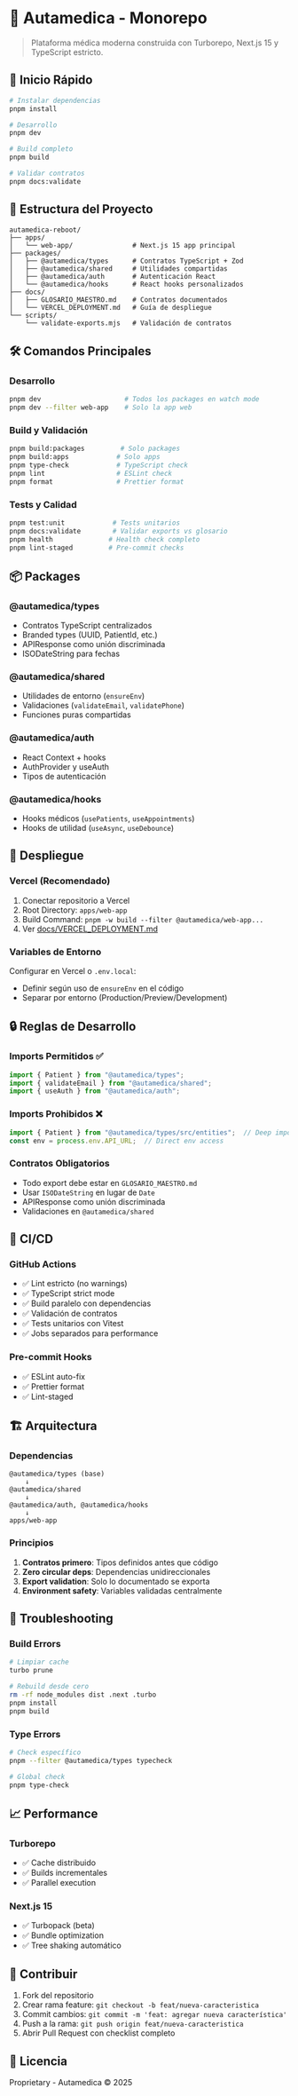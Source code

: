 # 🏥 Autamedica - Monorepo

> Plataforma médica moderna construida con Turborepo, Next.js 15 y TypeScript estricto.

## 🚀 Inicio Rápido

```bash
# Instalar dependencias
pnpm install

# Desarrollo
pnpm dev

# Build completo
pnpm build

# Validar contratos
pnpm docs:validate
```

## 📁 Estructura del Proyecto

```
autamedica-reboot/
├── apps/
│   └── web-app/               # Next.js 15 app principal
├── packages/
│   ├── @autamedica/types      # Contratos TypeScript + Zod
│   ├── @autamedica/shared     # Utilidades compartidas
│   ├── @autamedica/auth       # Autenticación React
│   └── @autamedica/hooks      # React hooks personalizados
├── docs/
│   ├── GLOSARIO_MAESTRO.md    # Contratos documentados
│   └── VERCEL_DEPLOYMENT.md   # Guía de despliegue
└── scripts/
    └── validate-exports.mjs   # Validación de contratos
```

## 🛠 Comandos Principales

### Desarrollo

```bash
pnpm dev                     # Todos los packages en watch mode
pnpm dev --filter web-app    # Solo la app web
```

### Build y Validación

```bash
pnpm build:packages         # Solo packages
pnpm build:apps            # Solo apps
pnpm type-check            # TypeScript check
pnpm lint                  # ESLint check
pnpm format                # Prettier format
```

### Tests y Calidad

```bash
pnpm test:unit            # Tests unitarios
pnpm docs:validate        # Validar exports vs glosario
pnpm health              # Health check completo
pnpm lint-staged         # Pre-commit checks
```

## 📦 Packages

### @autamedica/types
- Contratos TypeScript centralizados
- Branded types (UUID, PatientId, etc.)
- APIResponse como unión discriminada
- ISODateString para fechas

### @autamedica/shared
- Utilidades de entorno (`ensureEnv`)
- Validaciones (`validateEmail`, `validatePhone`)
- Funciones puras compartidas

### @autamedica/auth
- React Context + hooks
- AuthProvider y useAuth
- Tipos de autenticación

### @autamedica/hooks
- Hooks médicos (`usePatients`, `useAppointments`)
- Hooks de utilidad (`useAsync`, `useDebounce`)

## 🚢 Despliegue

### Vercel (Recomendado)

1. Conectar repositorio a Vercel
2. Root Directory: `apps/web-app`
3. Build Command: `pnpm -w build --filter @autamedica/web-app...`
4. Ver [docs/VERCEL_DEPLOYMENT.md](docs/VERCEL_DEPLOYMENT.md)

### Variables de Entorno

Configurar en Vercel o `.env.local`:
- Definir según uso de `ensureEnv` en el código
- Separar por entorno (Production/Preview/Development)

## 🔒 Reglas de Desarrollo

### Imports Permitidos ✅
```typescript
import { Patient } from "@autamedica/types";
import { validateEmail } from "@autamedica/shared";
import { useAuth } from "@autamedica/auth";
```

### Imports Prohibidos ❌
```typescript
import { Patient } from "@autamedica/types/src/entities";  // Deep import
const env = process.env.API_URL;  // Direct env access
```

### Contratos Obligatorios
- Todo export debe estar en `GLOSARIO_MAESTRO.md`
- Usar `ISODateString` en lugar de `Date`
- APIResponse como unión discriminada
- Validaciones en `@autamedica/shared`

## 🤖 CI/CD

### GitHub Actions
- ✅ Lint estricto (no warnings)
- ✅ TypeScript strict mode
- ✅ Build paralelo con dependencias
- ✅ Validación de contratos
- ✅ Tests unitarios con Vitest
- ✅ Jobs separados para performance

### Pre-commit Hooks
- ✅ ESLint auto-fix
- ✅ Prettier format
- ✅ Lint-staged

## 🏗 Arquitectura

### Dependencias
```
@autamedica/types (base)
    ↓
@autamedica/shared
    ↓
@autamedica/auth, @autamedica/hooks
    ↓
apps/web-app
```

### Principios
1. **Contratos primero**: Tipos definidos antes que código
2. **Zero circular deps**: Dependencias unidireccionales
3. **Export validation**: Solo lo documentado se exporta
4. **Environment safety**: Variables validadas centralmente

## 🐛 Troubleshooting

### Build Errors
```bash
# Limpiar cache
turbo prune

# Rebuild desde cero
rm -rf node_modules dist .next .turbo
pnpm install
pnpm build
```

### Type Errors
```bash
# Check específico
pnpm --filter @autamedica/types typecheck

# Global check
pnpm type-check
```

## 📈 Performance

### Turborepo
- ✅ Cache distribuido
- ✅ Builds incrementales
- ✅ Parallel execution

### Next.js 15
- ✅ Turbopack (beta)
- ✅ Bundle optimization
- ✅ Tree shaking automático

## 🤝 Contribuir

1. Fork del repositorio
2. Crear rama feature: `git checkout -b feat/nueva-caracteristica`
3. Commit cambios: `git commit -m 'feat: agregar nueva característica'`
4. Push a la rama: `git push origin feat/nueva-caracteristica`
5. Abrir Pull Request con checklist completo

## 📄 Licencia

Proprietary - Autamedica © 2025
